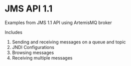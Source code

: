 # JMS API 1.1

Examples from JMS 1.1 API using ArtemisMQ broker

Includes

1. Sending and receiving messages on a queue and topic
2. JNDI Configurations
3. Browsing messages
4. Receiving multiple messages
